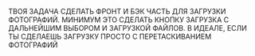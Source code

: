ТВОЯ ЗАДАЧА СДЕЛАТЬ ФРОНТ И БЭК ЧАСТЬ ДЛЯ ЗАГРУЗКИ ФОТОГРАФИЙ. МИНИМУМ ЭТО СДЕЛАТЬ КНОПКУ ЗАГРУЗКА С ДАЛЬНЕЙШИМ ВЫБОРОМ И ЗАГРУЗКОЙ ФАЙЛОВ. В ИДЕАЛЕ, ЕСЛИ ТЫ СДЕЛАЕШЬ ЗАГРУЗКУ ПРОСТО С ПЕРЕТАСКИВАНИЕМ ФОТОГРАФИЙ